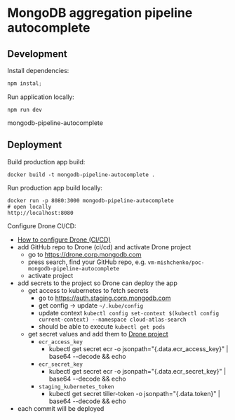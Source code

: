 # MongoDB aggregation pipeline autocomplete

## Development
Install dependencies:
```typescript
npm instal;
```

Run application locally:
```shell
npm run dev
```
mongodb-pipeline-autocomplete

## Deployment
Build production app build:
```shell
docker build -t mongodb-pipeline-autocomplete .
```

Run production app build locally:
```shell
docker run -p 8080:3000 mongodb-pipeline-autocomplete
# open locally
http://localhost:8080
```

Configure Drone CI/CD:
- [How to configure Drone (CI/CD)](https://kanopy.corp.mongodb.com/docs/getting_started/drone_configuration/)
- add GitHub repo to Drone (ci/cd) and activate Drone project
   - go to https://drone.corp.mongodb.com
  - press search, find your GitHub repo, e.g. `vm-mishchenko/poc-mongodb-pipeline-autocomplete`
  - activate project
- add secrets to the project so Drone can deploy the app
  - get access to kubernetes to fetch secrets
    - go to https://auth.staging.corp.mongodb.com
    - get config -> update `~/.kube/config`
    - update context `kubectl config set-context $(kubectl config current-context) --namespace cloud-atlas-search`
    - should be able to execute `kubectl get pods` 
  - get secret values and add them to [Drone project](https://drone.corp.mongodb.com/vm-mishchenko/poc-mongodb-pipeline-autocomplete/settings/secrets)
    - `ecr_access_key`
      - kubectl get secret ecr -o jsonpath="{.data.ecr_access_key}" | base64 --decode && echo
    - `ecr_secret_key`
      - kubectl get secret ecr -o jsonpath="{.data.ecr_secret_key}" | base64 --decode && echo
    - `staging_kubernetes_token`
      - kubectl get secret tiller-token -o jsonpath="{.data.token}" | base64 --decode && echo
- each commit will be deployed
